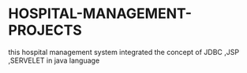 # HOSPITAL-MANAGEMENT-PROJECTS
this hospital management system integrated the concept of JDBC ,JSP ,SERVELET in java language
